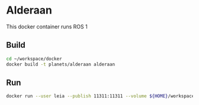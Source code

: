 # Alderaan
This docker container runs ROS 1

## Build
```bash
cd ~/workspace/docker
docker build -t planets/alderaan alderaan
```

## Run
```bash
docker run --user leia --publish 11311:11311 --volume ${HOME}/workspace:/home/leia/workspace -h alderaan -it planets/alderaan bash
```